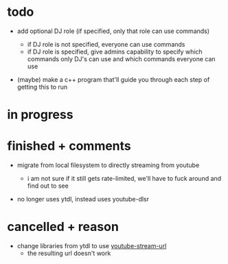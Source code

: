 # todo 

- add optional DJ role (if specified, only that role can use commands)
  - if DJ role is not specified, everyone can use commands
  - if DJ role is specified, give admins capability to specify which commands only DJ's can use and which commands everyone can use

- (maybe) make a c++ program that'll guide you through each step of getting this to run

# in progress

# finished + comments

- migrate from local filesystem to directly streaming from youtube 
  - i am not sure if it still gets rate-limited, we'll have to fuck around and find out to see

- no longer uses ytdl, instead uses youtube-dlsr

# cancelled + reason


- change libraries from ytdl to use [youtube-stream-url](https://www.npmjs.com/package/youtube-stream-url)
  - the resulting url doesn't work
